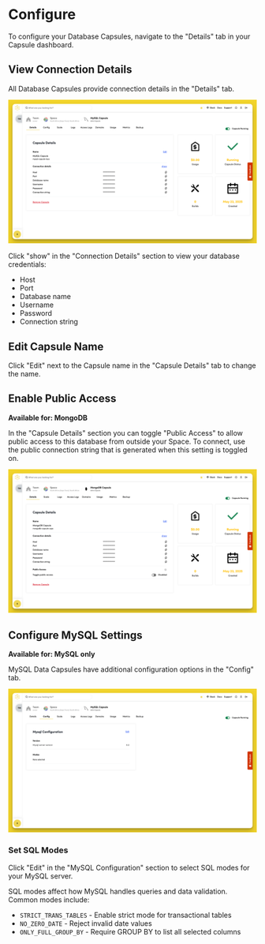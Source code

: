 # Configure

To configure your Database Capsules, navigate to the "Details" tab in your Capsule dashboard.

## View Connection Details

All Database Capsules provide connection details in the "Details" tab.

![Database Connection Details](../.gitbook/assets/database-capsule/config/mysql-details.png)

Click "show" in the "Connection Details" section to view your database credentials:

- Host
- Port
- Database name
- Username
- Password
- Connection string

## Edit Capsule Name

Click "Edit" next to the Capsule name in the "Capsule Details" tab to change the name.

## Enable Public Access

**Available for: MongoDB**

In the "Capsule Details" section you can toggle "Public Access" to allow public access to this database from outside your Space. To connect, use the public connection string that is generated when this setting is toggled on.

![MongoDB Public Access](../.gitbook/assets/database-capsule/config/mongo-details.png)

## Configure MySQL Settings

**Available for: MySQL only**

MySQL Data Capsules have additional configuration options in the "Config" tab.

![MySQL Configuration](../.gitbook/assets/database-capsule/config/mysql-config.png)

### Set SQL Modes

Click "Edit" in the "MySQL Configuration" section to select SQL modes for your MySQL server.

SQL modes affect how MySQL handles queries and data validation. Common modes include:
- `STRICT_TRANS_TABLES` - Enable strict mode for transactional tables
- `NO_ZERO_DATE` - Reject invalid date values
- `ONLY_FULL_GROUP_BY` - Require GROUP BY to list all selected columns

